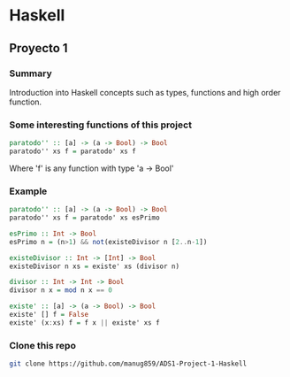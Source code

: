 # Haskell

## Proyecto 1

### Summary
Introduction into Haskell concepts such as types, functions and high order function.

### Some interesting functions of this project 

``` haskell 
paratodo'' :: [a] -> (a -> Bool) -> Bool
paratodo'' xs f = paratodo' xs f
```
Where 'f' is any function with type 'a -> Bool'

### Example
``` haskell 
paratodo'' :: [a] -> (a -> Bool) -> Bool 
paratodo'' xs f = paratodo' xs esPrimo

esPrimo :: Int -> Bool
esPrimo n = (n>1) && not(existeDivisor n [2..n-1])

existeDivisor :: Int -> [Int] -> Bool
existeDivisor n xs = existe' xs (divisor n)

divisor :: Int -> Int -> Bool
divisor n x = mod n x == 0

existe' :: [a] -> (a -> Bool) -> Bool
existe' [] f = False
existe' (x:xs) f = f x || existe' xs f
```
### Clone this repo
```bash
git clone https://github.com/manug859/ADS1-Project-1-Haskell
```
